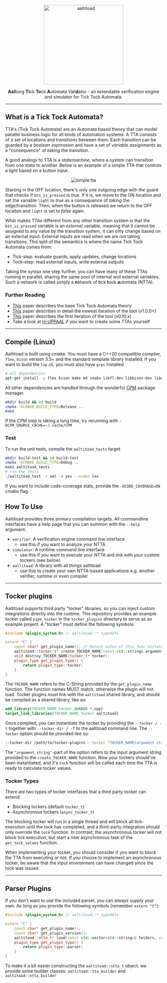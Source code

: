 <!---
aaltitoad - a verification engine for tick tock automata models
  Copyright (C) 2023 Asger Gitz-Johansen

  This program is free software: you can redistribute it and/or modify
  it under the terms of the GNU General Public License as published by
  the Free Software Foundation, either version 3 of the License, or
  (at your option) any later version.

  This program is distributed in the hope that it will be useful,
  but WITHOUT ANY WARRANTY; without even the implied warranty of
  MERCHANTABILITY or FITNESS FOR A PARTICULAR PURPOSE.  See the
  GNU General Public License for more details.

  You should have received a copy of the GNU General Public License
  along with this program.  If not, see <https://www.gnu.org/licenses/>.
--->

<p align="center">
   <picture>
      <source media="(prefers-color-scheme: dark)" srcset="https://raw.githubusercontent.com/sillydan1/AALTITOAD/master/.github/resources/logo/toad_title_darkmode.svg">
      <source media="(prefers-color-scheme: light)" srcset="https://raw.githubusercontent.com/sillydan1/AALTITOAD/master/.github/resources/logo/toad_title_lightmode.svg">
      <img alt="aaltitoad" width="256" src="https://raw.githubusercontent.com/sillydan1/AALTITOAD/master/.github/resources/toad_title_darkmode.svg" style="max-width: 100%;">
   </picture>
</p>

<p align="center">
   <b>Aal</b>borg <b>Ti</b>ck <b>To</b>ck <b>A</b>utomata Vali<b>d</b>ator - an extendable verification engine and simulator for Tick Tock Automata. 
</p>

------

## What is a Tick Tock Automata?
TTA's (Tick Tock Automata) are an Automata based theory that can model parallel business logic for all kinds of automation systems.
A TTA consists of a set of locations and transitions between them. 
Each transition can be guarded by a _boolean expression_ and have a set of _variable assignments_ as a "consequence" of _taking_ the transition.

A good analogy to TTA is a _statemachine_, where a system can transition from one state to another. 
Below is an example of a simple TTA that controls a light based on a button input.

<p align="center">
   <picture>
      <source media="(prefers-color-scheme: dark)" srcset="https://raw.githubusercontent.com/sillydan1/AALTITOAD/master/.github/resources/docs/simple_tta_darkmode.svg">
      <source media="(prefers-color-scheme: light)" srcset="https://raw.githubusercontent.com/sillydan1/AALTITOAD/master/.github/resources/docs/simple_tta_lightmode.svg">
      <img alt="simple tta" src="https://raw.githubusercontent.com/sillydan1/AALTITOAD/master/.github/resources/simple_tta_darkmode.svg" style="max-width: 100%;">
   </picture>
</p>

Starting in the OFF location, there's only one outgoing edge with the guard that checks if `btn_is_pressed` is _true_.
If it is, we move to the ON location and set the variable `light` to _true_ as a consequence of _taking_ the edge/transition.
Then, when the button is released we return to the OFF locaiton and `light` is set to _false_ again. 

What makes TTAs different from any other transition system is that the `btn_is_pressed` variable is an _external_ variable, 
meaning that it cannot be assigned to any value by the transition system, it can only change based on an external input.
External inputs are read when we are not taking transitions.
This split of the semantics is where the name Tick Tock Automata comes from:
 - Tick-step: evaluate guards, apply updates, change locations
 - Tock-step: read external inputs, write external outputs

Taking the syntax one step further, you can have many of these TTAs running in parallel, sharing the same pool of internal and external variables.
Such a network is called simply a **n**etwork of **t**ick **t**ock **a**utomata (NTTA).

### Further Reading
 - [This](.github/resources/docs/SW10__Tick_Tock_Automata.pdf) paper describes the base Tick Tock Automata theory
 - [This](.github/resources/docs/aaltitoad-v1.0.0.pdf) paper describes in detail the newest iteration of the tool (v1.0.0+)
 - [This](.github/resources/docs/SW9__AALTITOAD.pdf) paper describes the first iteration of the tool (v0.10.x)
 - Take a look at [H-UPPAAL](https://github.com/DEIS-Tools/H-Uppaal) if you want to create some TTAs yourself

------

## Compile (Linux)
Aaltitoad is built using cmake. You must have a C++20 compatible compiler, `flex`, `bison` version 3.5+ and the standard template library installed. If you want to build the `lsp` cli, you must also have `grpc` installed.
```sh
# all dependencies
apt-get install -y flex bison make m4 cmake libfl-dev libbison-dev libgrpc-dev
```

All other dependencies are handled through the wonderful [CPM](https://github.com/cpm-cmake/CPM.cmake) package manager.
```sh
mkdir build && cd build
cmake -DCMAKE_BUILD_TYPE=Release ..
make
```
If the CPM step is taking a long time, try rerunning with `-DCPM_SOURCE_CACHE=~/.cache/CPM`

### Test
To run the unit tests, compile the `aaltitoad_tests` target
```sh
mkdir build-test && cd build-test
cmake -DCMAKE_BUILD_TYPE=Debug ..
make aaltitoad_tests
# run the tests
./aaltitoad_test -r xml -d yes --order lex
```
If you want to include code-coverage stats, provide the `-DCODE_COVERAGE=ON` cmake flag.

## How To Use
Aaltitoad provides three primary compilation targets. All commandline interfaces have a help page that you can summon with the `--help` argument.
 - `verifier`: A verification engine command line interface
   - use this if you want to analyze your NTTA
 - `simulator`: A runtime command line interface
   - use this if you want to execute your NTTA and link with your custom tockers (see below)
 - `aaltitoad`: A library with all things aaltitoad
   - use this to create your own NTTA-based applications e.g. another verifier, runtime or even compiler

------

## Tocker plugins
Aaltitoad supports third party "tocker" libraries, so you can inject custom integrations directly into the runtime.
This repository provides an example tocker called `pipe_tocker` in the `tocker_plugins` directory to serve as an example project.
A "tocker" must define the following symbols:
```c++
#include <plugin_system.h> // aaltitoad::* typedefs

extern "C" {
    const char* get_plugin_name(); // Return value of this func dictates the name the next two funcs
    aaltitoad::tocker_t* create_TOCKER_NAME(const std::string& argument, const aaltitoad::ntta_t& ntta);
    void destroy_TOCKER_NAME(tocker_t* tocker);
    plugin_type get_plugin_type() {
        return plugin_type::tocker;
    }
}
```
The `TOCKER_NAME` refers to the C-String provided by the `get_plugin_name` function. 
The function names MUST match, otherwise the plugin will not load.
Tocker plugins must link with the `aaltitoad` shared library, and should be compiled as a shared library, like so:
```cmake
add_library(TOCKER_NAME_tocker SHARED *.cpp)
target_link_libraries(TOCKER_NAME_tocker aaltitoad)
```
Once compiled, you can instantiate the tocker by providing the `--tocker / -t` together with `--tocker-dir / -T` to the aaltitoad command line.
The `--tocker` option should be provided like so:
```sh
--tocker-dir /path/to/tocker-plugins --tocker "TOCKER_NAME(argument string)" 
```
The `"argument string"`-part of the option refers to the input argument string provided to the `create_TOCKER_NAME` function.
Now your tockers should've been instantiated, and it's `tock` function will be called each time the TTA is ready to calculate tocker values.

### Tocker Types
There are two types of tocker interfaces that a third party tocker can extend:
 - Blocking tockers (default `tocker_t`)
 - Asynchronous tockers (`async_tocker_t`)

The blocking tocker will run in a single thread and will block all tick-execution until the tock has completed, 
and a third-party integration should only override the `tock` function.
In contrast, the asynchronous tocker will not block tick execution, but start a new asynchronous task of the `get_tock_values` function. 

When implementing your tocker, you should consider if you want to block the TTA from executing or not.
If you choose to implement an asynchronous tocker, be aware that the input environment can have changed since the tock was issued. 

------

## Parser Plugins
If you don't want to use the included parser, you can always supply your own. 
As long as you provide the following symbols (remember `extern "C"`):

```c++
#include <plugin_system.h> // aaltitoad::* typedefs 

extern "C" {
    const char* get_plugin_name();
    const char* get_plugin_version();
    aaltitoad::ntta_t* load(const std::vector<std::string>& folders, const std::vector<std::string>& ignore_list);
    plugin_type get_plugin_type() {
        return plugin_type::parser;
    }
}
```

To make it a bit easier constructing the `aaltitoad::ntta_t` object, we provide some builder classes: `aaltitoad::tta_builder` and `aaltitoad::ntta_builder`
